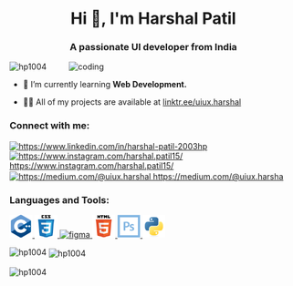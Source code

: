 <h1 align="center">Hi 👋, I'm Harshal Patil</h1>
<h3 align="center">A passionate UI developer from India</h3>

<img align="right" alt="coding" width="400" src="https://miro.medium.com/max/1360/0*7Q3yvSIv_t0ioJ-Z.gif">

<p align="left"> <img src="https://komarev.com/ghpvc/?username=hp1004&label=Profile%20views&color=0e75b6&style=flat" alt="hp1004" /> </p>

- 🌱 I’m currently learning **Web Development.**

- 👨‍💻 All of my projects are available at [linktr.ee/uiux.harshal](linktr.ee/uiux.harshal)

<h3 align="left">Connect with me:</h3>
<p align="left">
<a href="https://linkedin.com/in/https://www.linkedin.com/in/harshal-patil-2003hp" target="blank"><img align="center" src="https://raw.githubusercontent.com/rahuldkjain/github-profile-readme-generator/master/src/images/icons/Social/linked-in-alt.svg" alt="https://www.linkedin.com/in/harshal-patil-2003hp" height="30" width="40" /></a>
<a href="https://instagram.com/https://www.instagram.com/harshal.patil15/ https://www.instagram.com/harshal.patil15/" target="blank"><img align="center" src="https://raw.githubusercontent.com/rahuldkjain/github-profile-readme-generator/master/src/images/icons/Social/instagram.svg" alt="https://www.instagram.com/harshal.patil15/ https://www.instagram.com/harshal.patil15/" height="30" width="40" /></a>
<a href="https://medium.com/https://medium.com/@uiux.harshal https://medium.com/@uiux.harsha" target="blank"><img align="center" src="https://raw.githubusercontent.com/rahuldkjain/github-profile-readme-generator/master/src/images/icons/Social/medium.svg" alt="https://medium.com/@uiux.harshal https://medium.com/@uiux.harsha" height="30" width="40" /></a>
</p>

<h3 align="left">Languages and Tools:</h3>
<p align="left"> <a href="https://www.w3schools.com/cpp/" target="_blank" rel="noreferrer"> <img src="https://raw.githubusercontent.com/devicons/devicon/master/icons/cplusplus/cplusplus-original.svg" alt="cplusplus" width="40" height="40"/> </a> <a href="https://www.w3schools.com/css/" target="_blank" rel="noreferrer"> <img src="https://raw.githubusercontent.com/devicons/devicon/master/icons/css3/css3-original-wordmark.svg" alt="css3" width="40" height="40"/> </a> <a href="https://www.figma.com/" target="_blank" rel="noreferrer"> <img src="https://www.vectorlogo.zone/logos/figma/figma-icon.svg" alt="figma" width="40" height="40"/> </a> <a href="https://www.w3.org/html/" target="_blank" rel="noreferrer"> <img src="https://raw.githubusercontent.com/devicons/devicon/master/icons/html5/html5-original-wordmark.svg" alt="html5" width="40" height="40"/> </a> <a href="https://www.photoshop.com/en" target="_blank" rel="noreferrer"> <img src="https://raw.githubusercontent.com/devicons/devicon/master/icons/photoshop/photoshop-line.svg" alt="photoshop" width="40" height="40"/> </a> <a href="https://www.python.org" target="_blank" rel="noreferrer"> <img src="https://raw.githubusercontent.com/devicons/devicon/master/icons/python/python-original.svg" alt="python" width="40" height="40"/> </a> </p>

<p><img align="left" src="https://github-readme-stats.vercel.app/api/top-langs?username=hp1004&show_icons=true&locale=en&layout=compact" alt="hp1004" /></p>

<p>&nbsp;<img align="center" src="https://github-readme-stats.vercel.app/api?username=hp1004&show_icons=true&locale=en" alt="hp1004" /></p>

<p><img align="center" src="https://github-readme-streak-stats.herokuapp.com/?user=hp1004&" alt="hp1004" /></p>
